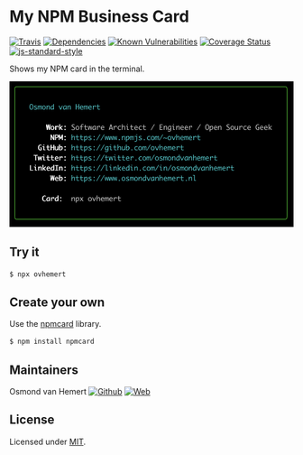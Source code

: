 # My NPM Business Card

[![Travis](https://img.shields.io/travis/com/ovhemert/npmcard-ovhemert.svg?branch=master&logo=travis)](https://travis-ci.com/ovhemert/npmcard-ovhemert)
[![Dependencies](https://img.shields.io/david/ovhemert/npmcard-ovhemert.svg)](https://david-dm.org/ovhemert/npmcard-ovhemert)
[![Known Vulnerabilities](https://snyk.io/test/npm/ovhemert/badge.svg)](https://snyk.io/test/npm/ovhemert)
[![Coverage Status](https://coveralls.io/repos/github/ovhemert/npmcard-ovhemert/badge.svg)](https://coveralls.io/github/ovhemert/npmcard-ovhemert)
[![js-standard-style](https://img.shields.io/badge/code%20style-standard-brightgreen.svg?style=flat)](http://standardjs.com/)

Shows my NPM card in the terminal.

![Example](./assets/images/screenshot.png)

## Try it

``` sh
$ npx ovhemert
```

## Create your own

Use the [npmcard](https://www.npmjs.com/package/npmcard) library.

``` sh
$ npm install npmcard
```

## Maintainers

Osmond van Hemert
[![Github](https://img.shields.io/badge/-website.svg?style=social&logoColor=333&logo=github)](https://github.com/ovhemert)
[![Web](https://img.shields.io/badge/-website.svg?style=social&logoColor=333&logo=nextdoor)](https://ovhemert.dev)

## License

Licensed under [MIT](./LICENSE).
